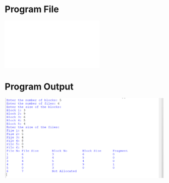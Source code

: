 # Program File
![bestfitt.py](bestfitt.py)
# Program Output
![bestfit_Output.png](bestfit_Output.png)
